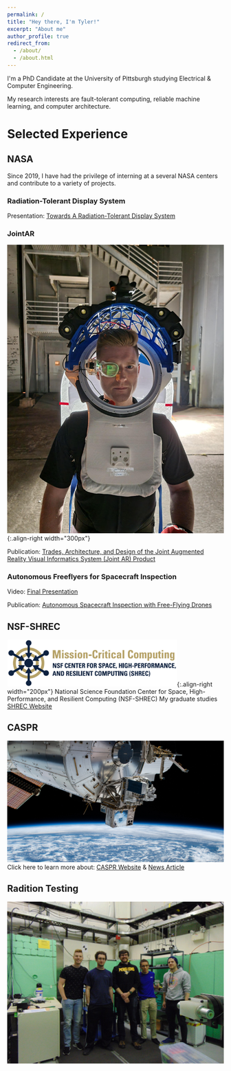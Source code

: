 ```yaml
---
permalink: /
title: "Hey there, I'm Tyler!"
excerpt: "About me"
author_profile: true
redirect_from: 
  - /about/
  - /about.html
---
```

I'm a PhD Candidate at the University of Pittsburgh studying Electrical & Computer Engineering.

My research interests are fault-tolerant computing, reliable machine learning, and computer architecture.


# Selected Experience
## NASA
Since 2019, I have had the privilege of interning at a several NASA centers and contribute to a variety of projects.



### Radiation-Tolerant Display System

Presentation:
[Towards A Radiation-Tolerant Display System](https://ntrs.nasa.gov/citations/20230008652)

### JointAR
![JointAR HUT](/images/JointAR_hut.jpg){:.align-right width="300px"}

Publication:
[Trades, Architecture, and Design of the Joint Augmented Reality Visual Informatics System (Joint AR) Product](https://ntrs.nasa.gov/citations/20230010234)

### Autonomous Freeflyers for Spacecraft Inspection

Video:
[Final Presentation](https://www.youtube.com/watch?v=HkSlrdOLu8I)

Publication:
[Autonomous Spacecraft Inspection with Free-Flying Drones](https://ieeexplore.ieee.org/abstract/document/9256569)


## NSF-SHREC
![SHREC logo](/images/shrec_logo.png){:.align-right width="200px"}
National Science Foundation Center for Space, High-Performance, and Resilient Computing (NSF-SHREC)
My graduate studies
[SHREC Website](https://nsf-shrec.org/)
## CASPR

![STP-H7](/images/stp-h7-pallet.png)
Click here to learn more about: [CASPR Website](https://caspr.space/) & [News Article](https://news.engineering.pitt.edu/caspr-celebrates-one-year-aboard-the-iss/)

## Radition Testing
![Los Almaos National Labs](/images/lansce_2019.jpg)

